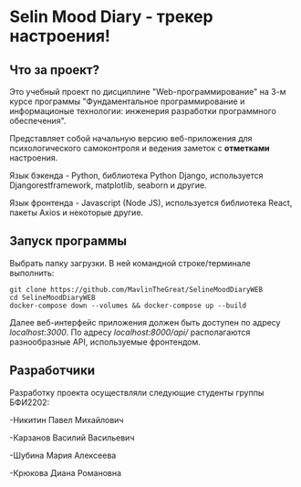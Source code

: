 # Selin Mood Diary - трекер настроения!

## Что за проект?
Это учебный проект по дисциплине "Web-программирование" на 3-м курсе программы "Фундаментальное программирование и информационые технологии: инженерия разработки программного обеспечения".

Представляет собой начальную версию веб-приложения для психологического самоконтроля и ведения заметок с **отметками** настроения.

Язык бэкенда - Python, библиотека Python Django, используется Djangorestframework, matplotlib, seaborn и другие.

Язык фронтенда - Javascript (Node JS), используется библиотека React, пакеты Axios и некоторые другие. 

## Запуск программы
Выбрать папку загрузки. В ней командной строке/терминале выполнить:
```git
git clone https://github.com/MavlinTheGreat/SelineMoodDiaryWEB
cd SelineMoodDiaryWEB
docker-compose down --volumes && docker-compose up --build
```
Далее веб-интерфейс приложения должен быть доступен по адресу *localhost:3000*. По адресу *localhost:8000/api/* располагаются разнообразные API, используемые фронтендом.

## Разработчики
Разработку проекта осуществляли следующие студенты группы БФИ2202:

-Никитин Павел Михайлович

-Карзанов Василий Васильевич

-Шубина Мария Алексеева

-Крюкова Диана Романовна

